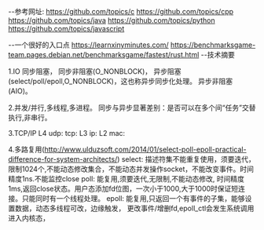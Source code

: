 --参考网址:
https://github.com/topics/c
https://github.com/topics/cpp
https://github.com/topics/java
https://github.com/topics/python
https://github.com/topics/javascript

--一个很好的入口点
https://learnxinyminutes.com/
https://benchmarksgame-team.pages.debian.net/benchmarksgame/fastest/rust.html
--技术摘要

1.IO
	同步阻塞，
	同步非阻塞(O_NONBLOCK)，
	异步阻塞(select/poll/epoll,O_NONBLOCK)，这也称异步同步化处理。
	异步非阻塞(AIO)。

2.并发/并行,多线程,多进程。
	同步与异步显著差别：是否可以在多个间“任务”交替执行,非串行。

3.TCP/IP 
	L4	udp:
		tcp:
	L3	ip:
	L2	mac:

4.多路复用(http://www.ulduzsoft.com/2014/01/select-poll-epoll-practical-difference-for-system-architects/)
	select: 描述符集不能重复使用，须要迭代，限制1024个,不能动态修改集合，不能动态并发操作socket，不能改变事件。时间精度1ns.不能监控close
  	poll:   能复用,须要迭代,无限制,不能动态修改, 时间精度1ms,返回close状态。用户态添加fd位图，一次小于1000,大于1000时保证短连接。只能同时有一个线程处理。
	epoll:  能复用,只返回一个有事件的子集，能够设置数据，动态多线程可改，边缘触发， 更改事件/增删fd,epoll_ctl会发生系统调用进入内核态，

